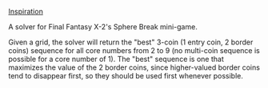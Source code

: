 [Inspiration](http://faqs.ign.com/articles/542/542518p1.html)

A solver for Final Fantasy X-2's Sphere Break mini-game.

Given a grid, the solver will return the "best" 3-coin (1 entry coin, 2 border coins) sequence for all core numbers from 2 to 9 (no multi-coin sequence is possible for a core number of 1).  The "best" sequence is one that maximizes the value of the 2 border coins, since higher-valued border coins tend to disappear first, so they should be used first whenever possible.
